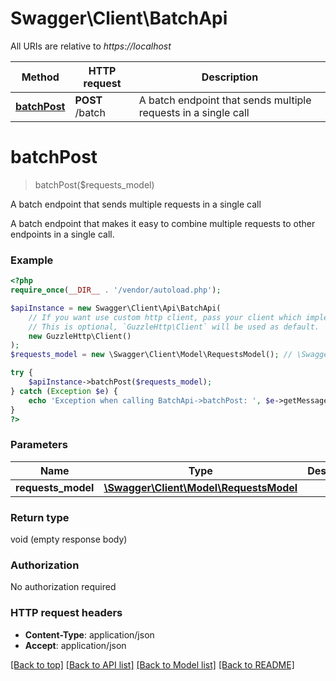 # Swagger\Client\BatchApi

All URIs are relative to *https://localhost*

Method | HTTP request | Description
------------- | ------------- | -------------
[**batchPost**](BatchApi.md#batchPost) | **POST** /batch | A batch endpoint that sends multiple requests in a single call


# **batchPost**
> batchPost($requests_model)

A batch endpoint that sends multiple requests in a single call

A batch endpoint that makes it easy to combine multiple requests to other endpoints in a single call.

### Example
```php
<?php
require_once(__DIR__ . '/vendor/autoload.php');

$apiInstance = new Swagger\Client\Api\BatchApi(
    // If you want use custom http client, pass your client which implements `GuzzleHttp\ClientInterface`.
    // This is optional, `GuzzleHttp\Client` will be used as default.
    new GuzzleHttp\Client()
);
$requests_model = new \Swagger\Client\Model\RequestsModel(); // \Swagger\Client\Model\RequestsModel | 

try {
    $apiInstance->batchPost($requests_model);
} catch (Exception $e) {
    echo 'Exception when calling BatchApi->batchPost: ', $e->getMessage(), PHP_EOL;
}
?>
```

### Parameters

Name | Type | Description  | Notes
------------- | ------------- | ------------- | -------------
 **requests_model** | [**\Swagger\Client\Model\RequestsModel**](../Model/RequestsModel.md)|  |

### Return type

void (empty response body)

### Authorization

No authorization required

### HTTP request headers

 - **Content-Type**: application/json
 - **Accept**: application/json

[[Back to top]](#) [[Back to API list]](../../README.md#documentation-for-api-endpoints) [[Back to Model list]](../../README.md#documentation-for-models) [[Back to README]](../../README.md)

